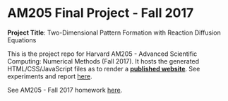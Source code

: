# AM205 Final Project - Fall 2017

**Project Title**: Two-Dimensional Pattern Formation with Reaction Diffusion Equations

This is the project repo for Harvard AM205 - Advanced Scientific Computing: Numerical Methods (Fall 2017). It hosts the generated HTML/CSS/JavaScript files as to render a **[published website](https://jasmineeeeetong.github.io/AM205_project_publish/)**. See experiments and report [here](https://github.com/JasmineeeeeTONG/AM205_project_report).

See AM205 - Fall 2017 homework [here](https://github.com/JasmineeeeeTONG/AM205_coursework).
